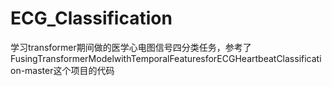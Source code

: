 # ECG_Classification
学习transformer期间做的医学心电图信号四分类任务，参考了FusingTransformerModelwithTemporalFeaturesforECGHeartbeatClassification-master这个项目的代码
